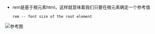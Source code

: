 * rem是基于根元素html，这样就意味着我们只要在根元素确定一个参考值 

	```
	rem -- font size of the root element
	```


![参考图](http://www.w3cplus.com/sites/default/files/emTable.png)
